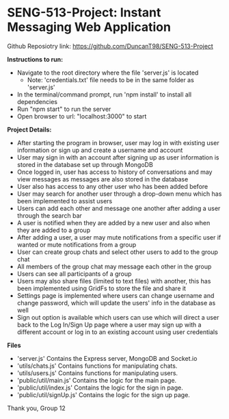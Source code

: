 # SENG-513-Project: Instant Messaging Web Application

Github Reposiotry link: https://github.com/DuncanT98/SENG-513-Project

**Instructions to run:**
- Navigate to the root directory where the file 'server.js' is located
  - Note: 'credentials.txt' file needs to be in the same folder as 'server.js'
- In the terminal/command prompt, run 'npm install' to install all dependencies
- Run "npm start" to run the server
- Open browser to url: "localhost:3000" to start 

**Project Details:**
- After starting the program in browser, user may log in with existing user information or sign up and create a username and account
- User may sign in with an account after signing up as user information is stored in the database set up  through MongoDB
- Once logged in, user has access to history of conversations and may view messages as messages are also stored in the database
- User also has access to any other user who has been added before
- User may search for another user through a drop-down menu which has been implemented to assist users
- Users can add each other and message one another after adding a user through the search bar
- A user is notified when they are added by a new user and also when they are added to a group
- After adding a user, a user may mute notifications from a specific user if wanted or mute notifications from a group
- User can create group chats and select other users to add to the group chat 
- All members of the group chat may message each other in the group
- Users can see all participants of a group
- Users may also share files (limited to text files) with another, this has been implemented using GridFs to store the file and share it
- Settings page is implemented where users can change username and change password, which will update the users' info in the database as well
- Sign out option is available which users can use which will direct a user back to the Log In/Sign Up page where a user may sign up with a different account or log in to an existing account using user credentials

**Files** 
- 'server.js'               Contains the Express server, MongoDB and Socket.io
- 'utils/chats.js'          Contains functions for manipulating chats.
- 'utils/users.js'          Contains functions for manipulating users.
- 'public/util/main.js'     Contains the logic for the main page.
- 'public/util/index.js'    Contains the logic for the sign in page.
- 'public/util/signUp.js'   Contains the logic for the sign up page.

Thank you, 
Group 12
